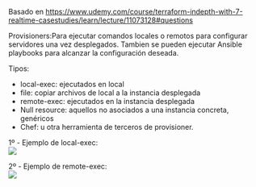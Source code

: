 Basado en https://www.udemy.com/course/terraform-indepth-with-7-realtime-casestudies/learn/lecture/11073128#questions

Provisioners:Para ejecutar comandos locales o remotos para configurar servidores una vez desplegados. Tambien se pueden ejecutar Ansible playbooks para alcanzar la configuración deseada.

Tipos:
- local-exec: ejecutados en local
- file: copiar archivos de local a la instancia desplegada
- remote-exec: ejecutados en la instancia desplegada
- Null resource: aquellos no asociados a una instancia concreta, genéricos
- Chef: u otra herramienta de terceros de provisioner.

1º - Ejemplo de local-exec:<br>
<img src="https://github.com/sergioalegre/Terraform/tree/master/Curso_Udemy_2020/12%20-%20Provisioners/ejemplo_local-exec.JPG">

2º - Ejemplo de remote-exec:<br>
<img src="https://github.com/sergioalegre/Terraform/tree/master/Curso_Udemy_2020/12%20-%20Provisioners/ejemplo_remote-exec.JPG">
